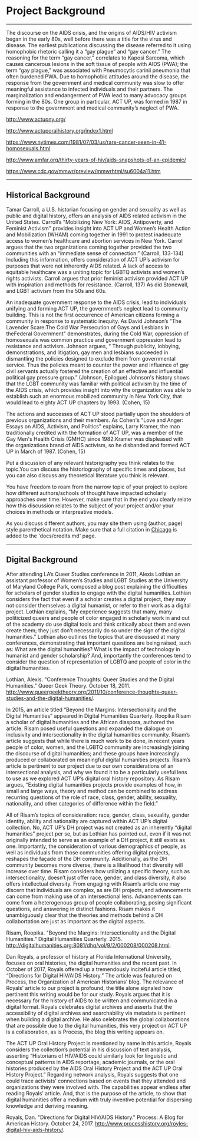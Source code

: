 # Project Background 

---

The discourse on the AIDS crisis, and the origins of AIDS/HIV activism began in the early 80s, well before there was a title for the virus and disease. The earliest publications discussing the disease referred to it using homophobic rhetoric calling it a “gay plague” and “gay cancer.” The reasoning for the term “gay cancer,” correlates to Kaposi Sarcoma, which causes cancerous lesions in the soft tissue of people with AIDS (PWA); the term “gay plague,” was associated with Pneumocytis carinii pneumonia that often burdened PWA. Due to homophobic attitudes around the disease, the response from the government and medical community was slow to offer meaningful assistance to infected individuals and their partners. The marginalization and endangerment of PWA lead to many advocacy groups forming in the 80s. One group in particular, ACT UP, was formed in 1987 in response to the government and medical community’s neglect of PWA.

http://www.actupny.org/

http://www.actuporalhistory.org/index1.html

https://www.nytimes.com/1981/07/03/us/rare-cancer-seen-in-41-homosexuals.html

http://www.amfar.org/thirty-years-of-hiv/aids-snapshots-of-an-epidemic/

https://www.cdc.gov/mmwr/preview/mmwrhtml/su6004a11.htm 

---

## Historical Background

Tamar Carroll, a U.S. historian focusing on gender and sexuality as well as public and digital history, offers an analysis of AIDS related activism in the United States. Carroll’s "Mobilizing New York: AIDS, Antipoverty, and Feminist Activism" provides insight into ACT UP and Women’s Health Action and Mobilization (WHAM) coming together in 1991 to protest inadequate access to women’s healthcare and abortion services in New York. Carrol argues that the two organizations coming together provided the two communities with an  “immediate sense of connection.” (Carroll, 133-134) Including this information, offers consideration of ACT UP’s activism for purposes that were not inherently AIDS related. A lack of access to equitable healthcare was a uniting topic for LGBTQ activists and women’s rights activists. Carroll argues that prior feminist activism provided ACT UP with inspiration and methods for resistance. (Carroll, 137) As did Stonewall, and LGBT activism from the 50s and 60s. 

An inadequate government response to the AIDS crisis, lead to individuals unifying and forming ACT UP, the government’s neglect lead to community building. This is not the first occurrence of American citizens forming a community in response to systematic inequity. As David Johnson’s "The Lavender Scare:The Cold War Persecution of Gays and Lesbians in theFederal Government" demonstrates, during the Cold War, oppression of homosexuals was common practice and government oppression lead to resistance and activism. Johnson argues, “ Through publicity, lobbying, demonstrations, and litigation, gay men and lesbians succeeded in dismantling the policies designed to exclude them from governmental service. Thus the policies meant to counter the power and influence of gay civil servants actually fostered the creation of an effective and influential political gay pressure group.” (Johnson, Epilogue) Johnson's history shows that the LGBT community was familiar with political activism by the time of the AIDS crisis, which provides insight into why the organization was able to establish such an enormous mobilized community in New York City, that would lead to eighty ACT UP chapters by 1993. (Cohen, 15)

The actions and successes of ACT UP stood partially upon the shoulders of previous organizations and their members. As Cohen's "Love and Anger: Essays on AIDS, Activism, and Politics" explains, Larry Kramer, the man traditionally credited with the formation of ACT UP, was a member of the Gay Men's Health Crisis (GMHC) since 1982.Kramer was displeased with the organizations brand of AIDS activism, so he disbanded and formed ACT UP in March of 1987. (Cohen, 15)   



Put a discussion of any relevant historigraphy you think relates to the topic.You can discuss the historiography of specific times and places, but you can also discuss any theoretical literature you think is relevant.

You have freedom to roam from the narrow topic of your project to explore how different authors/schools of thought have impacted scholarly approaches over time. However, make sure that in the end you clearly relate how this discussion relates to the subject of your project and/or your choices in methods or interpreative models.

As you discuss different authors, you may site them using (author, page) style parenthetical notation. Make sure that a full citation in [Chicago](http://chicagomanualofstyle.org) is added to the 'docs/credits.md' page.

---

## Digital Background

After attending LA’s Queer Studies conference in 2011, Alexis Lothian an assistant professor of Women’s Studies and LGBT Studies at the University of Maryland College Park, composed a blog post explaining the difficulties for scholars of gender studies to engage with the digital humanities. Lothian considers the fact that even if a scholar creates a digital project, they may not consider themselves a digital humanist, or refer to their work as a digital project. Lothian explains, “My experience suggests that many, many politicized queers and people of color engaged in scholarly work in and out of the academy do use digital tools and think critically about them and even create them; they just don’t necessarily do so under the sign of the digital humanities.” Lothian also outlines the topics that are discussed at many conferences, demonstrating that important questions are being raised, such as: What are the digital humanities? What is the impact of technology in humanist and gender scholarship? And, importantly the conferences tend to consider the question of representation of LGBTQ and people of color in the digital humanities.

Lothian, Alexis. "Conference Thoughts: Queer Studies and the Digital Humanities." Queer Geek Theory. October 18, 2011. http://www.queergeektheory.org/2011/10/conference-thoughts-queer-studies-and-the-digital-humanities/.

	
In 2015, an article titled “Beyond the Margins: Intersectionality and the Digital Humanities” appeared in Digital Humanities Quarterly. Roopika Risam a scholar of digital humanities and the African diaspora, authored the article. Risam posed useful questions and expanded the dialogue on inclusivity and intersectionality in the digital humanities community. Risam’s article suggests that while there is much work to be done, in recent years people of color, women, and the LGBTQ community are increasingly joining the discourse of digital humanities; and these groups have increasingly produced or collaborated on meaningful digital humanities projects. Risam’s article is pertinent to our project due to our own considerations of an intersectional analysis, and why we found it to be a particularly useful lens to use as we explored ACT UP’s digital oral history repository. As Risam argues, “Existing digital humanities projects provide examples of how, in small and large ways, theory and method can be combined to address recurring questions of the role of race, class, gender, ability, sexuality, nationality, and other categories of difference within the field.” 

All of Risam’s topics of consideration: race, gender, class, sexuality, gender identity, ability and nationality are captured within ACT UP’s digital collection. No, ACT UP’s DH project was not created as an inherently “digital humanities” project per se, but as Lothian has pointed out, even if it was not originally intended to serve as an example of a DH project, it still exists as one. Importantly, the consideration of  various demographics of people, as well as individuals from those communities offering digital projects, reshapes the façade of the DH community. Additionally, as the DH community becomes more diverse, there is a likelihood that diversity will increase over time. Risam considers how utilizing a specific theory, such as intersectionality, doesn’t just offer race, gender, and class diversity, it also offers intellectual diversity. From engaging with Risam’s article one may discern that individuals are complex, as are DH projects, and advancements can come from making use of an intersectional lens. Advancements can come from a heterogenous group of people collaborating, posing significant questions, and answering in distinct fashions. Risam makes it unambiguously clear that the theories and methods behind a DH collabortation are just as important as the digital aspects.   

Risam, Roopika. "Beyond the Margins: Intersectionality and the Digital Humanities." Digital Humanities Quarterly. 2015. http://digitalhumanities.org:8081/dhq/vol/9/2/000208/000208.html.


Dan Royals, a professor of history at Florida International University, focuses on oral histories, the digital humanities and the recent past. In October of 2017, Royals offered up a tremendously inciteful article titled, “Directions for Digital HIV/AIDS History.”  The article was featured on Process, the Organization of American Historians’ blog. The relevance of Royals’ article to our project is profound, the title alone signaled how pertinent this writing would be for our study. Royals argues that it is necessary for the history of AIDS to be written and communicated in a digital format. Royals celebrates digital archives and asserts that the accessibility of digital archives and searchability via metadata is pertinent when building a digital archive. He also celebrates the global collaborations that are possible due to the digital humanities, this very project on ACT UP is a collaboration, as is Process, the blog this writing appears on.      

The ACT UP Oral History Project is mentioned by name in this article, Royals considers the collection’s potential in his discussion of text analysis, asserting “Historians of HIV/AIDS could similarly look for linguistic and conceptual patterns in AIDS reportage, academic journals, or the oral histories produced by the AIDS Oral History Project and the ACT UP Oral History Project.” Regarding network analysis, Royals suggests that one could trace activists’ connections based on events that they attended and organizations they were involved with. The capabilities appear endless after reading Royals’ article. And, that is the purpose of the article, to show that digital humanities offer a medium with truly inventive potential for dispersing knowledge and deriving meaning.  

Royals, Dan. "Directions for Digital HIV/AIDS History." Process: A Blog for American History. October 24, 2017. http://www.processhistory.org/royles-digital-hiv-aids-history/.



